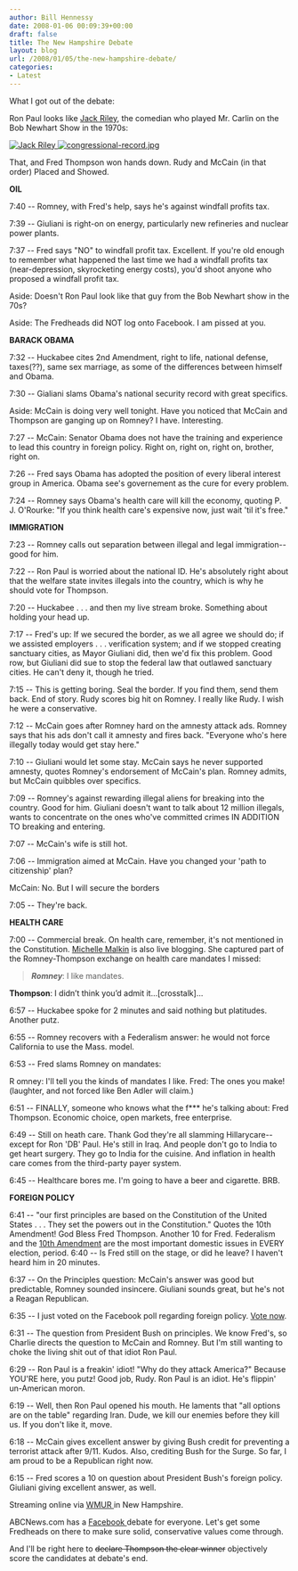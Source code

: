 ```yaml
---
author: Bill Hennessy
date: 2008-01-06 00:09:39+00:00
draft: false
title: The New Hampshire Debate
layout: blog
url: /2008/01/05/the-new-hampshire-debate/
categories:
- Latest
---
```


What I got out of the debate:

Ron Paul looks like [Jack Riley](https://images.google.com/imgres?imgurl=https://www.autographedtoyou.com/CelebPics/jack_riley1b.jpg&imgrefurl=https://www.autographedtoyou.com/Jack-Riley.htm&h=451&w=300&sz=26&tbnid=EyqtF5jOTJlraM:&tbnh=127&tbnw=84&prev=/images%3Fq%3Djack%2Briley%2Bphotos%26um%3D1&start=1&sa=X&oi=images&ct=image&cd=1), the comedian who played Mr. Carlin on the Bob Newhart Show in the 1970s:

[![Jack Riley](https://hennessysview.com/wp-content/uploads/2008/01/jack_riley1b.thumbnail.jpg)
](https://hennessysview.com/wp-content/uploads/2008/01/jack_riley1b.jpg)[![congressional-record.jpg](https://hennessysview.com/wp-content/uploads/2008/01/congressional-record.thumbnail.jpg)
](https://hennessysview.com/wp-content/uploads/2008/01/congressional-record.jpg)

That, and Fred Thompson won hands down. Rudy and McCain (in that order) Placed and Showed.

**OIL**

7:40 -- Romney, with Fred's help, says he's against windfall profits tax.

7:39 -- Giuliani is right-on on energy, particularly new refineries and nuclear power plants.

7:37 -- Fred says "NO" to windfall profit tax. Excellent. If you're old enough to remember what happened the last time we had a windfall profits tax (near-depression, skyrocketing energy costs), you'd shoot anyone who proposed a windfall profit tax.

Aside: Doesn't Ron Paul look like that guy from the Bob Newhart show in the 70s?

Aside: The Fredheads did NOT log onto Facebook. I am pissed at you.

**BARACK OBAMA**

7:32 -- Huckabee cites 2nd Amendment, right to life, national defense, taxes(??), same sex marriage, as some of the differences between himself and Obama.

7:30 -- Gialiani slams Obama's national security record with great specifics.

Aside: McCain is doing very well tonight. Have you noticed that McCain and Thompson are ganging up on Romney? I have. Interesting.

7:27 -- McCain: Senator Obama does not have the training and experience to lead this country in foreign policy. Right on, right on, right on, brother, right on.

7:26 -- Fred says Obama has adopted the position of every liberal interest group in America. Obama see's governement as the cure for every problem.

7:24 -- Romney says Obama's health care will kill the economy, quoting P. J. O'Rourke: "If you think health care's expensive now, just wait 'til it's free."

**IMMIGRATION**

7:23 -- Romney calls out separation between illegal and legal immigration--good for him.

7:22 -- Ron Paul is worried about the national ID. He's absolutely right about that the welfare state invites illegals into the country, which is why he should vote for Thompson.

7:20 -- Huckabee . . . and then my live stream broke. Something about holding your head up.

7:17 -- Fred's up: If we secured the border, as we all agree we should do; if we assisted employers . . . verification system; and if we stopped creating sanctuary cities, as Mayor Giuliani did, then we'd fix this problem. Good row, but Giuliani did sue to stop the federal law that outlawed sanctuary cities. He can't deny it, though he tried.

7:15 -- This is getting boring. Seal the border. If you find them, send them back. End of story. Rudy scores big hit on Romney. I really like Rudy. I wish he were a conservative.

7:12 -- McCain goes after Romney hard on the amnesty attack ads. Romney says that his ads don't call it amnesty and fires back. "Everyone who's here illegally today would get stay here."

7:10 -- Giuliani would let some stay. McCain says he never supported amnesty, quotes Romney's endorsement of McCain's plan. Romney admits, but McCain quibbles over specifics.

7:09 -- Romney's against rewarding illegal aliens for breaking into the country. Good for him. Giuliani doesn't want to talk about 12 million illegals, wants to concentrate on the ones who've committed crimes IN ADDITION TO breaking and entering.

7:07 -- McCain's wife is still hot.

7:06 -- Immigration aimed at McCain. Have you changed your 'path to citizenship' plan?

McCain: No. But I will secure the borders

7:05 -- They're back.

<!-- more -->

**HEALTH CARE**

7:00 -- Commercial break. On health care, remember, it's not mentioned in the Constitution. [Michelle Malkin](https://michellemalkin.com/2008/01/05/saturday-night-jive-the-new-hampshire-debates/) is also live blogging. She captured part of the Romney-Thompson exchange on health care mandates I missed:


> *****Romney*****: I like mandates.

**Thompson**: I didn’t think you’d admit it…[crosstalk]…


6:57 -- Huckabee spoke for 2 minutes and said nothing but platitudes. Another putz.

6:55 -- Romney recovers with a Federalism answer: he would not force California to use the Mass. model.

6:53 -- Fred slams Romney on mandates:

R omney: I'll tell you the kinds of mandates I like.
Fred: The ones you make! (laughter, and not forced like Ben Adler will claim.)

6:51 -- FINALLY, someone who knows what the f*** he's talking about: Fred Thompson. Economic choice, open markets, free enterprise.

6:49 -- Still on heath care. Thank God they're all slamming Hillarycare--except for Ron 'DB' Paul. He's still in Iraq. And people don't go to India to get heart surgery. They go to India for the cuisine. And inflation in health care comes from the third-party payer system.

6:45 -- Healthcare bores me. I'm going to have a beer and cigarette. BRB.

**FOREIGN POLICY**

6:41 -- "our first principles are based on the Constitution of the United States . . . They set the powers out in the Constitution." Quotes the 10th Amendment! God Bless Fred Thompson. Another 10 for Fred. Federalism and the [10th Amendment](https://hennessysview.com/2007/07/28/the-story-of-the-tenth-amendment/) are the most important domestic issues in EVERY election, period.
6:40 -- Is Fred still on the stage, or did he leave? I haven't heard him in 20 minutes.

6:37 -- On the Principles question: McCain's answer was good but predictable, Romney sounded insincere. Giuliani sounds great, but he's not a Reagan Republican.

6:35 -- I just voted on the Facebook poll regarding foreign policy. [Vote now](https://www.facebook.com/politics/).

6:31 -- The question from President Bush on principles. We know Fred's, so Charlie directs the question to McCain and Romney. But I'm still wanting to choke the living shit out of that idiot Ron Paul.

6:29 -- Ron Paul is a freakin' idiot! "Why do they attack America?" Because YOU'RE here, you putz! Good job, Rudy. Ron Paul is an idiot. He's flippin' un-American moron.

6:19 -- Well, then Ron Paul opened his mouth. He laments that "all options are on the table" regarding Iran. Dude, we kill our enemies before they kill us. If you don't like it, move.

6:18 -- McCain gives excellent answer by giving Bush credit for preventing a terrorist attack after 9/11. Kudos. Also, crediting Bush for the Surge. So far, I am proud to be a Republican right now.

6:15 -- Fred scores a 10 on question about President Bush's foreign policy. Giuliani giving excellent answer, as well.

Streaming online via [WMUR ](https://www.wmur.com/video/14986153/index.html)in New Hampshire.

ABCNews.com has a [Facebook ](https://www.facebook.com/politics/)debate for everyone. Let's get some Fredheads on there to make sure solid, conservative values come through.

And I'll be right here to <strike>declare Thompson the clear winner</strike> objectively score the candidates at debate's end.
